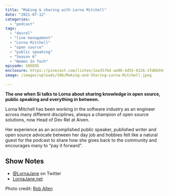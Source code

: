 ```yaml
---
title: "Making & sharing with Lorna Mitchell"
date: "2021-07-12"
categories: 
  - "podcast"
tags: 
  - "devrel"
  - "line management"
  - "Lorna Mitchell"
  - "open source"
  - "public speaking"
  - "Season 6"
  - "Women In Tech"
episode: S06E05
enclosure: https://pinecast.com/listen/1ea35764-aa98-4d55-9126-2fd6b594d7b0.mp3
image: /images/uploads/S06/Making-and-Sharing-Lorna-Mitchell.jpeg

---
```


**The one when Si talks to Lorna about sharing knowledge in open source, public speaking and everything in between.**

Lorna Mitchell has been working in the software industry as an engineer across many different disciplines, always a champion of open source solutions, now Head of Dev Rel at Aiven.

Her experience as an accomplished public speaker, published writer and open source advocate between her day job and hobbies felt like a natural guest for the podcast to share how she gives back to the community and encourages many to “pay it forward”.

## Show Notes

- [@LornaJane](http://twitter.com/lornajane) on Twitter
- [LornaJane.net](http://lornajane.net)

Photo credit: [Rob Allen](https://www.flickr.com/photos/akrabat/22886213520/)
